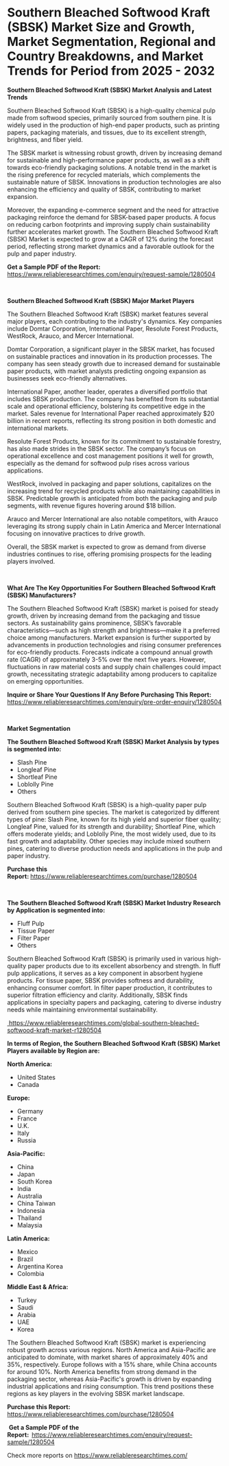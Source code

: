 <p><h1>Southern Bleached Softwood Kraft (SBSK) Market Size and Growth, Market Segmentation, Regional and Country Breakdowns, and Market Trends for Period from 2025 -  2032</h1></p><p><strong>Southern Bleached Softwood Kraft (SBSK) Market Analysis and Latest Trends</strong></p>
<p><p>Southern Bleached Softwood Kraft (SBSK) is a high-quality chemical pulp made from softwood species, primarily sourced from southern pine. It is widely used in the production of high-end paper products, such as printing papers, packaging materials, and tissues, due to its excellent strength, brightness, and fiber yield.</p><p>The SBSK market is witnessing robust growth, driven by increasing demand for sustainable and high-performance paper products, as well as a shift towards eco-friendly packaging solutions. A notable trend in the market is the rising preference for recycled materials, which complements the sustainable nature of SBSK. Innovations in production technologies are also enhancing the efficiency and quality of SBSK, contributing to market expansion.</p><p>Moreover, the expanding e-commerce segment and the need for attractive packaging reinforce the demand for SBSK-based paper products. A focus on reducing carbon footprints and improving supply chain sustainability further accelerates market growth. The Southern Bleached Softwood Kraft (SBSK) Market is expected to grow at a CAGR of 12% during the forecast period, reflecting strong market dynamics and a favorable outlook for the pulp and paper industry.</p></p>
<p><strong>Get a Sample PDF of the Report:&nbsp;</strong> <a href="https://www.reliableresearchtimes.com/enquiry/request-sample/1280504?utm_campaign=3291&utm_medium=2&utm_source=Github&utm_content=ia&utm_term=24032025&utm_id=southern-bleached-softwood-kraft-sbsk">https://www.reliableresearchtimes.com/enquiry/request-sample/1280504</a></p>
<p>&nbsp;</p>
<p><strong>Southern Bleached Softwood Kraft (SBSK) Major Market Players</strong></p>
<p><p>The Southern Bleached Softwood Kraft (SBSK) market features several major players, each contributing to the industry's dynamics. Key companies include Domtar Corporation, International Paper, Resolute Forest Products, WestRock, Arauco, and Mercer International. </p><p>Domtar Corporation, a significant player in the SBSK market, has focused on sustainable practices and innovation in its production processes. The company has seen steady growth due to increased demand for sustainable paper products, with market analysts predicting ongoing expansion as businesses seek eco-friendly alternatives.</p><p>International Paper, another leader, operates a diversified portfolio that includes SBSK production. The company has benefited from its substantial scale and operational efficiency, bolstering its competitive edge in the market. Sales revenue for International Paper reached approximately $20 billion in recent reports, reflecting its strong position in both domestic and international markets.</p><p>Resolute Forest Products, known for its commitment to sustainable forestry, has also made strides in the SBSK sector. The company’s focus on operational excellence and cost management positions it well for growth, especially as the demand for softwood pulp rises across various applications.</p><p>WestRock, involved in packaging and paper solutions, capitalizes on the increasing trend for recycled products while also maintaining capabilities in SBSK. Predictable growth is anticipated from both the packaging and pulp segments, with revenue figures hovering around $18 billion.</p><p>Arauco and Mercer International are also notable competitors, with Arauco leveraging its strong supply chain in Latin America and Mercer International focusing on innovative practices to drive growth.</p><p>Overall, the SBSK market is expected to grow as demand from diverse industries continues to rise, offering promising prospects for the leading players involved.</p></p>
<p>&nbsp;</p>
<p><strong>What Are The Key Opportunities For Southern Bleached Softwood Kraft (SBSK) Manufacturers?</strong></p>
<p><p>The Southern Bleached Softwood Kraft (SBSK) market is poised for steady growth, driven by increasing demand from the packaging and tissue sectors. As sustainability gains prominence, SBSK’s favorable characteristics—such as high strength and brightness—make it a preferred choice among manufacturers. Market expansion is further supported by advancements in production technologies and rising consumer preferences for eco-friendly products. Forecasts indicate a compound annual growth rate (CAGR) of approximately 3-5% over the next five years. However, fluctuations in raw material costs and supply chain challenges could impact growth, necessitating strategic adaptability among producers to capitalize on emerging opportunities.</p></p>
<p><strong>Inquire or Share Your Questions If Any Before Purchasing This Report:</strong> <a href="https://www.reliableresearchtimes.com/enquiry/pre-order-enquiry/1280504?utm_campaign=3291&utm_medium=2&utm_source=Github&utm_content=ia&utm_term=24032025&utm_id=southern-bleached-softwood-kraft-sbsk">https://www.reliableresearchtimes.com/enquiry/pre-order-enquiry/1280504</a></p>
<p>&nbsp;</p>
<p><strong>Market Segmentation</strong></p>
<p><strong>The Southern Bleached Softwood Kraft (SBSK) Market Analysis by types is segmented into:</strong></p>
<p><ul><li>Slash Pine</li><li>Longleaf Pine</li><li>Shortleaf Pine</li><li>Loblolly Pine</li><li>Others</li></ul></p>
<p><p>Southern Bleached Softwood Kraft (SBSK) is a high-quality paper pulp derived from southern pine species. The market is categorized by different types of pine: Slash Pine, known for its high yield and superior fiber quality; Longleaf Pine, valued for its strength and durability; Shortleaf Pine, which offers moderate yields; and Loblolly Pine, the most widely used, due to its fast growth and adaptability. Other species may include mixed southern pines, catering to diverse production needs and applications in the pulp and paper industry.</p></p>
<p><strong>Purchase this Report:&nbsp;</strong><a href="https://www.reliableresearchtimes.com/purchase/1280504?utm_campaign=3291&utm_medium=2&utm_source=Github&utm_content=ia&utm_term=24032025&utm_id=southern-bleached-softwood-kraft-sbsk">https://www.reliableresearchtimes.com/purchase/1280504</a></p>
<p>&nbsp;</p>
<p><strong>The Southern Bleached Softwood Kraft (SBSK) Market Industry Research by Application is segmented into:</strong></p>
<p><ul><li>Fluff Pulp</li><li>Tissue Paper</li><li>Filter Paper</li><li>Others</li></ul></p>
<p><p>Southern Bleached Softwood Kraft (SBSK) is primarily used in various high-quality paper products due to its excellent absorbency and strength. In fluff pulp applications, it serves as a key component in absorbent hygiene products. For tissue paper, SBSK provides softness and durability, enhancing consumer comfort. In filter paper production, it contributes to superior filtration efficiency and clarity. Additionally, SBSK finds applications in specialty papers and packaging, catering to diverse industry needs while maintaining environmental sustainability.</p></p>
<p><a href="https://www.reliableresearchtimes.com/global-southern-bleached-softwood-kraft-market-r1280504?utm_campaign=3291&utm_medium=2&utm_source=Github&utm_content=ia&utm_term=24032025&utm_id=southern-bleached-softwood-kraft-sbsk">&nbsp;https://www.reliableresearchtimes.com/global-southern-bleached-softwood-kraft-market-r1280504</a></p>
<p><strong>In terms of Region, the Southern Bleached Softwood Kraft (SBSK) Market Players available by Region are:</strong></p>
<p>
    <p> <strong> North America: </strong>
        <ul>
            <li>United States</li>
            <li>Canada</li>
        </ul>
        </p> 
    <p> <strong> Europe: </strong>
        <ul>
            <li>Germany</li>
            <li>France</li>
            <li>U.K.</li>
            <li>Italy</li>
            <li>Russia</li>
        </ul>
        </p> 
    <p> <strong> Asia-Pacific: </strong>
        <ul>
            <li>China</li>
            <li>Japan</li>
            <li>South Korea</li>
            <li>India</li>
            <li>Australia</li>
            <li>China Taiwan</li>
            <li>Indonesia</li>
            <li>Thailand</li>
            <li>Malaysia</li>
        </ul>
        </p> 
    <p> <strong> Latin America: </strong>
        <ul>
            <li>Mexico</li>
            <li>Brazil</li>
            <li>Argentina Korea</li>
            <li>Colombia</li>
        </ul>
        </p> 
    <p> <strong> Middle East & Africa: </strong>
        <ul>
            <li>Turkey</li>
            <li>Saudi</li>
            <li>Arabia</li>
            <li>UAE</li>
            <li>Korea</li>
        </ul>
    </p>
    </p>
<p><p>The Southern Bleached Softwood Kraft (SBSK) market is experiencing robust growth across various regions. North America and Asia-Pacific are anticipated to dominate, with market shares of approximately 40% and 35%, respectively. Europe follows with a 15% share, while China accounts for around 10%. North America benefits from strong demand in the packaging sector, whereas Asia-Pacific's growth is driven by expanding industrial applications and rising consumption. This trend positions these regions as key players in the evolving SBSK market landscape.</p></p>
<p><strong>Purchase this Report: </strong><a href="https://www.reliableresearchtimes.com/purchase/1280504?utm_campaign=3291&utm_medium=2&utm_source=Github&utm_content=ia&utm_term=24032025&utm_id=southern-bleached-softwood-kraft-sbsk">https://www.reliableresearchtimes.com/purchase/1280504</a></p>
<p>&nbsp;<strong>Get a Sample PDF of the Report:&nbsp;&nbsp;</strong><a href="https://www.reliableresearchtimes.com/enquiry/request-sample/1280504?utm_campaign=3291&utm_medium=2&utm_source=Github&utm_content=ia&utm_term=24032025&utm_id=southern-bleached-softwood-kraft-sbsk">https://www.reliableresearchtimes.com/enquiry/request-sample/1280504</a></p>
<p><strong></strong></p>
<p>Check more reports on <a href="https://www.reliableresearchtimes.com/?utm_campaign=3291&utm_medium=2&utm_source=Github&utm_content=ia&utm_term=24032025&utm_id=southern-bleached-softwood-kraft-sbsk">https://www.reliableresearchtimes.com/</a></p>